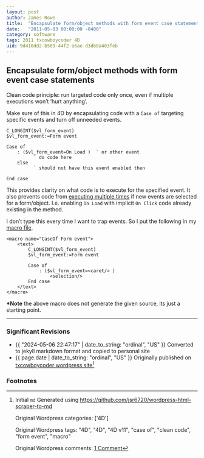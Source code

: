 ```yaml
---
layout: post
author: James Rowe
title:  "Encapsulate form/object methods with form event case statements"
date:   "2011-05-03 00:00:00 -0400"
category: software
tags: 2011 txcowboycoder 4D
uid: 9d410dd2-b509-44f2-a6ae-d3d68a403feb
---
```


## Encapsulate form/object methods with form event case statements

Clean code principle: run targeted code only once, even if multiple executions won’t ‘hurt anything’.

Make sure of this in 4D by encapsulating code with a `Case of` targeting specific events and turn off unneeded events.


```4D
C_LONGINT($vl_form_event)
$vl_form_event:=Form event

Case of
	: ($vl_form_event=On Load )  ` or other event
		  ` do code here
	Else
		  ` should not have this event enabled then

End case
```

This provides clarity on what code is to execute for the specified event. It also prevents code from [executing multiple times](http://txcowboycoder.wordpress.com/2011/04/02/toggle-off-4d-form-events-for-easier-debugging/ "Toggle off 4D form events for easier debugging") if new events are selected for a form/object. I.e. enabling `On Load` with implicit `On Click` code already existing in the method.

I don’t type this every time I want to trap events. So I put the following in my [macro file](http://doc.4d.com/4Dv12.1/help/Title/en/page1034.html).

```
<macro name="CaseOf Form event">
	<text>
		C_LONGINT($vl_form_event)
		$vl_form_event:=Form event

		Case of
			: ($vl_form_event=<caret/> )
				<selection/>
		End case
	</text>
</macro>

```

**\*Note** the above macro does not generate the given source, its just a starting point.

---

### Significant Revisions

- {{ "2024-05-06 22:47:17" | date_to_string: "ordinal", "US" }} Converted to jekyll markdown format and copied to personal site
- {{ page.date | date_to_string: "ordinal", "US" }} Originally published on [txcowboycoder wordpress site](https://txcowboycoder.wordpress.com/2011/05/03/encapsulate-formobject-methods-with-form-event-case-statements/)[^draft]

### Footnotes

[^draft]: Initial `md` Generated using <https://github.com/jsr6720/wordpress-html-scraper-to-md>

	Original Wordpress categories: ['4D']

	Original Wordpress tags: "4D", "4D", "4D v11", "case of", "clean code", "form event", "macro"

	Original Wordpress comments: <a href="https://txcowboycoder.wordpress.com/2011/05/03/encapsulate-formobject-methods-with-form-event-case-statements/#comments">1 Comment</a>